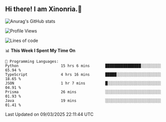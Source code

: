 ## Hi there! I am Xinonria.👋

![Anurag's GitHub stats](https://status-git-main-xinonrias-projects-f26540e3.vercel.app/api?username=xinonria&hide=stars,issues)

<!--START_SECTION:waka-->
![Profile Views](http://img.shields.io/badge/Profile%20Views-0-blue)

![Lines of code](https://img.shields.io/badge/From%20Hello%20World%20I%27ve%20Written-1.5%20million%20lines%20of%20code-blue)

📊 **This Week I Spent My Time On** 

```text
💬 Programming Languages: 
Python                   15 hrs 6 mins       ████████████████░░░░░░░░░   65.94 % 
TypeScript               4 hrs 16 mins       █████░░░░░░░░░░░░░░░░░░░░   18.65 % 
JSON                     1 hr 7 mins         █░░░░░░░░░░░░░░░░░░░░░░░░   04.91 % 
Prisma                   26 mins             ░░░░░░░░░░░░░░░░░░░░░░░░░   01.93 % 
Java                     19 mins             ░░░░░░░░░░░░░░░░░░░░░░░░░   01.41 % 
```


 Last Updated on 09/03/2025 22:11:44 UTC
<!--END_SECTION:waka-->

<!--
**xinonria/xinonria** is a ✨ _special_ ✨ repository because its `README.md` (this file) appears on your GitHub profile.

Here are some ideas to get you started:

- 🔭 I’m currently working on ...
- 🌱 I’m currently learning ...
- 👯 I’m looking to collaborate on ...
- 🤔 I’m looking for help with ...
- 💬 Ask me about ...
- 📫 How to reach me: ...
- 😄 Pronouns: ...
- ⚡ Fun fact: ...
-->
